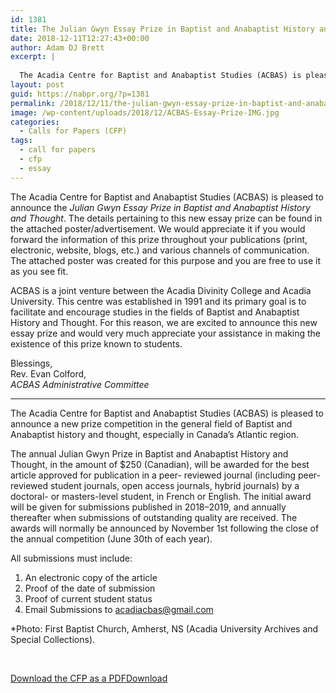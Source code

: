 ```yaml
---
id: 1381
title: The Julian Gwyn Essay Prize in Baptist and Anabaptist History and Thought
date: 2018-12-11T12:27:43+00:00
author: Adam DJ Brett
excerpt: |
  
  The Acadia Centre for Baptist and Anabaptist Studies (ACBAS) is pleased to announce a new prize competition in the general field of Baptist and Anabaptist history and thought, especially in Canada’s Atlantic region.
layout: post
guid: https://nabpr.org/?p=1381
permalink: /2018/12/11/the-julian-gwyn-essay-prize-in-baptist-and-anabaptist-history-and-thought/
image: /wp-content/uploads/2018/12/ACBAS-Essay-Prize-IMG.jpg
categories:
  - Calls for Papers (CFP)
tags:
  - call for papers
  - cfp
  - essay
---
```

The Acadia Centre for Baptist and Anabaptist Studies (ACBAS) is pleased to announce the _Julian Gwyn Essay Prize in Baptist and Anabaptist History and Thought_. The details pertaining to this new essay prize can be found in the attached poster/advertisement. We would appreciate it if you would forward the information of this prize throughout your publications (print, electronic, website, blogs, etc.) and various channels of communication. The attached poster was created for this purpose and you are free to use it as you see fit. 

<!--more-->

  
ACBAS is a joint venture between the Acadia Divinity College and Acadia University. This centre was established in 1991 and its primary goal is to facilitate and encourage studies in the fields of Baptist and Anabaptist History and Thought. For this reason, we are excited to announce this new essay prize and would very much appreciate your assistance in making the existence of this prize known to students. 

  
Blessings,  
Rev. Evan Colford,  
_ACBAS Administrative Committee_

<hr class="wp-block-separator" />

The Acadia Centre for Baptist and Anabaptist Studies (ACBAS) is pleased to announce a new prize competition in the general field of Baptist and Anabaptist history and thought, especially in Canada’s Atlantic region.

The annual Julian Gwyn Prize in Baptist and Anabaptist History and Thought, in the amount of $250 (Canadian), will be awarded for the best article approved for publication in a peer- reviewed journal (including peer-reviewed student journals, open access journals, hybrid journals) by a doctoral- or masters-level student, in French or English. The initial award will be given for submissions published in 2018–2019, and annually thereafter when submissions of outstanding quality are received. The awards will normally be announced by November 1st following the close of the annual competition (June 30th of each year).

All submissions must include:

  1. An electronic copy of the article
  2. Proof of the date of submission
  3. Proof of current student status
  4. Email Submissions to acadiacbas@gmail.com

*Photo: First Baptist Church, Amherst, NS (Acadia University Archives and Special Collections).

&nbsp;

<div class="wp-block-file">
  <a href="/wp-content/uploads/2018/12/ACBAS-Essay-Prize-PDF.pdf">Download the CFP as a PDF</a><a class="wp-block-file__button" href="/wp-content/uploads/2018/12/ACBAS-Essay-Prize-PDF.pdf" download="">Download</a>
</div>